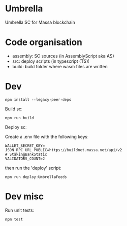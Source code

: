 # Umbrella

Umbrella SC for Massa blockchain

# Code organisation

* assembly: SC sources (in AssemblyScript aka AS)
* src: deploy scripts (in typescript (TS))
* build: build folder where wasm files are written

# Dev

```commandline
npm install --legacy-peer-deps
```

Build sc:

```commandline
npm run build
```

Deploy sc:

Create a .env file with the following keys:

```
WALLET_SECRET_KEY=
JSON_RPC_URL_PUBLIC=https://buildnet.massa.net/api/v2
# StakingBankStatic
VALIDATORS_COUNT=2
```

then run the 'deploy' script:

```commandline
npm run deploy:UmbrellaFeeds
```

# Dev misc

Run unit tests:

```commandline
npm test
```
